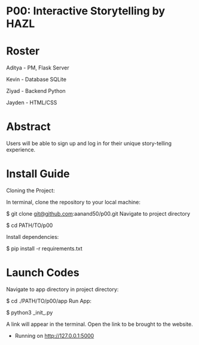 # P00: Interactive Storytelling by HAZL
<h1>Roster</h1>
Aditya - PM, Flask Server


Kevin - Database SQLite

Ziyad - Backend Python

Jayden - HTML/CSS

<h1>Abstract</h1>
Users will be able to sign up and log in for their unique story-telling experience. 

<h1>Install Guide</h1>

Cloning the Project:

In terminal, clone the repository to your local machine:

 $ git clone git@github.com:aanand50/p00.git
Navigate to project directory

 $ cd PATH/TO/p00
 
Install dependencies:

 $ pip install -r requirements.txt
<h1>Launch Codes</h1>
Navigate to app directory in project directory:

 $ cd ./PATH/TO/p00/app
Run App:

 $ python3 \_init_.py
 
A link will appear in the terminal. Open the link to be brought to the website.

 * Running on http://127.0.0.1:5000
